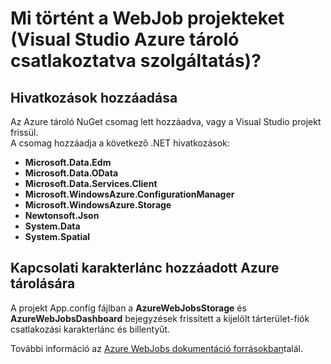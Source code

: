<properties
    pageTitle="Mi történt a WebJob projekteket (Visual Studio Azure tároló csatlakoztatva szolgáltatás)? | Microsoft Azure"
    description="Mi történt az Azure WebJob projekt, miután részletesen a tárterület a Visual Studio segítségével a csatlakoztatott szolgáltatások leírása"
    services="storage"
    documentationCenter=""
    authors="TomArcher"
    manager="douge"
    editor=""/>

<tags
    ms.service="storage"
    ms.workload="web"
    ms.tgt_pltfrm="vs-what-happened"
    ms.devlang="na"
    ms.topic="article"
    ms.date="08/15/2016"
    ms.author="tarcher"/>

# <a name="what-happened-to-my-webjob-project-visual-studio-azure-storage-connected-service"></a>Mi történt a WebJob projekteket (Visual Studio Azure tároló csatlakoztatva szolgáltatás)?

## <a name="references-added"></a>Hivatkozások hozzáadása

Az Azure tároló NuGet csomag lett hozzáadva, vagy a Visual Studio projekt frissül.  
A csomag hozzáadja a következő .NET hivatkozások:

- **Microsoft.Data.Edm**
- **Microsoft.Data.OData**
- **Microsoft.Data.Services.Client**
- **Microsoft.WindowsAzure.ConfigurationManager**
- **Microsoft.WindowsAzure.Storage**
- **Newtonsoft.Json**
- **System.Data**
- **System.Spatial**

## <a name="connection-string-for-azure-storage-added"></a>Kapcsolati karakterlánc hozzáadott Azure tárolására
A projekt App.config fájlban a **AzureWebJobsStorage** és **AzureWebJobsDashboard** bejegyzések frissített a kijelölt tárterület-fiók csatlakozási karakterlánc és billentyűt.

További információ az [Azure WebJobs dokumentáció forrásokban](http://go.microsoft.com/fwlink/?linkid=390226)talál.

